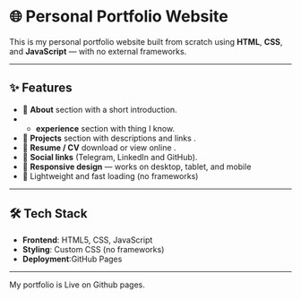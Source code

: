 # 🌐 Personal Portfolio Website

This is my personal portfolio website built from scratch using **HTML**, **CSS**, and **JavaScript** — with no external frameworks.  

---

## ✨ Features

- 🧍 **About** section with a short introduction.
- - **experience** section with thing I know.
- 💼 **Projects** section with descriptions and links .
- 📝 **Resume / CV** download or view online .
- 🔗 **Social links** (Telegram, LinkedIn and GitHub).
- 📱 **Responsive design** — works on desktop, tablet, and mobile  
- 🌟 Lightweight and fast loading (no frameworks)

---

## 🛠️ Tech Stack

- **Frontend**: HTML5, CSS, JavaScript
- **Styling**: Custom CSS (no frameworks)  
- **Deployment**:GitHub Pages

---

My portfolio is Live on Github pages.
